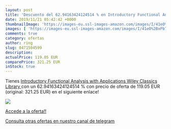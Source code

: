 ```yaml
---
layout: post
title: 'Descuento del 62.94163424124514 % en Introductory Functional Analysis with Ap'
date: 2019/11/21 05:42:42 +0000
thumbnailImage: 'https://images-eu.ssl-images-amazon.com/images/I/41eO%2BxPb7mL._SL200_.jpg'
images: [ 'https://images-eu.ssl-images-amazon.com/images/I/41eO%2BxPb7mL._SL200_.jpg' ]
comments: true
category: ofertas
author: ring
slug: 0471504599
description:
actualPrice: 119.05 EUR
comparePrice: 321.25 EUR
inStock: true
---
```


Tienes [Introductory Functional Analysis with Applications  Wiley Classics Library ](https://www.amazon.com/dp/0471504599/?tag=redken08-20) con un 62.94163424124514 % con precio de oferta de 119.05 EUR (original: 321.25 EUR) en el siguiente enlace!

[![](https://images-eu.ssl-images-amazon.com/images/I/41eO%2BxPb7mL._SL200_.jpg)](https://www.amazon.com/dp/0471504599/?tag=redken08-20)

[Accede a la oferta!!](https://www.amazon.com/dp/0471504599/?tag=redken08-20)

[Consulta otras ofertas en nuestro canal de telegram](https://t.me/s/ofertas25)
